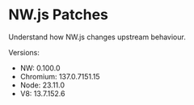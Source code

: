 # NW.js Patches

Understand how NW.js changes upstream behaviour.

Versions:

- NW: 0.100.0
- Chromium: 137.0.7151.15
- Node: 23.11.0
- V8: 13.7.152.6
